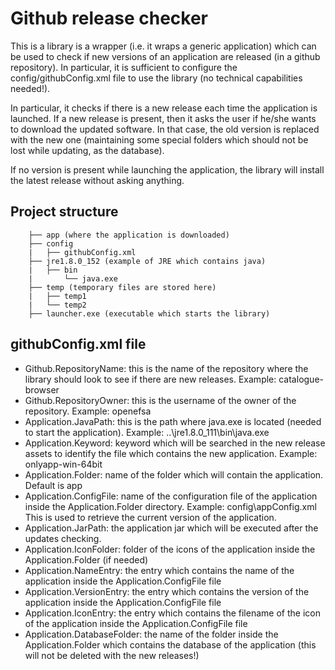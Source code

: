 # Github release checker
This is a library is a wrapper (i.e. it wraps a generic application) which can be used to check if new versions of an application are released (in a github repository). In particular, it is sufficient to configure
the config/githubConfig.xml file to use the library (no technical capabilities needed!).

In particular, it checks if there is a new release each time the application
is launched. If a new release is present, then it asks the user if he/she wants to download the updated software. In that case, the old version is replaced with the 
new one (maintaining some special folders which should not be lost while updating, as the database).

If no version is present while launching the application, the library will install the latest release without asking anything.

## Project structure

		├── app (where the application is downloaded)
		├── config
		|   ├── githubConfig.xml
		├── jre1.8.0_152 (example of JRE which contains java)
		|   ├── bin
		|       └── java.exe
		├── temp (temporary files are stored here)
		|   ├── temp1
		|   └── temp2
		├── launcher.exe (executable which starts the library)


## githubConfig.xml file

* Github.RepositoryName: this is the name of the repository where the library should look to see if there are new releases. Example: catalogue-browser
* Github.RepositoryOwner: this is the username of the owner of the repository. Example: openefsa
* Application.JavaPath: this is the path where java.exe is located (needed to start the application). Example: ..\jre1.8.0_111\bin\java.exe
* Application.Keyword: keyword which will be searched in the new release assets to identify the file which contains the new application. Example: onlyapp-win-64bit
* Application.Folder: name of the folder which will contain the application. Default is app
* Application.ConfigFile: name of the configuration file of the application inside the Application.Folder directory. Example: config\appConfig.xml  This is used
to retrieve the current version of the application.
* Application.JarPath: the application jar which will be executed after the updates checking.
* Application.IconFolder: folder of the icons of the application inside the Application.Folder (if needed)
* Application.NameEntry: the entry which contains the name of the application inside the Application.ConfigFile file
* Application.VersionEntry: the entry which contains the version of the application inside the Application.ConfigFile file
* Application.IconEntry: the entry which contains the filename of the icon of the application inside the Application.ConfigFile file
* Application.DatabaseFolder: the name of the folder inside the Application.Folder which contains the database of the application (this will not be deleted with the new releases!)